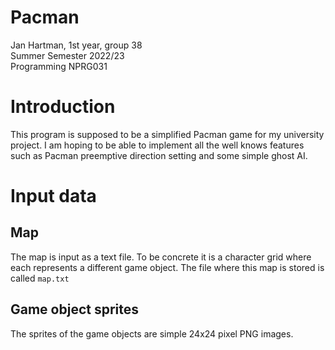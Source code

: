 # Pacman
Jan Hartman, 1st year, group 38\
Summer Semester 2022/23\
Programming NPRG031

# Introduction
This program is supposed to be a simplified Pacman game for my university project. I am hoping to be able to implement all the well knows features such as Pacman preemptive direction setting and some simple ghost AI.

# Input data
## Map
The map is input as a text file. To be concrete it is a character grid where each represents a different game object. The file where this map is stored is called `map.txt`
## Game object sprites
The sprites of the game objects are simple 24x24 pixel PNG images.

